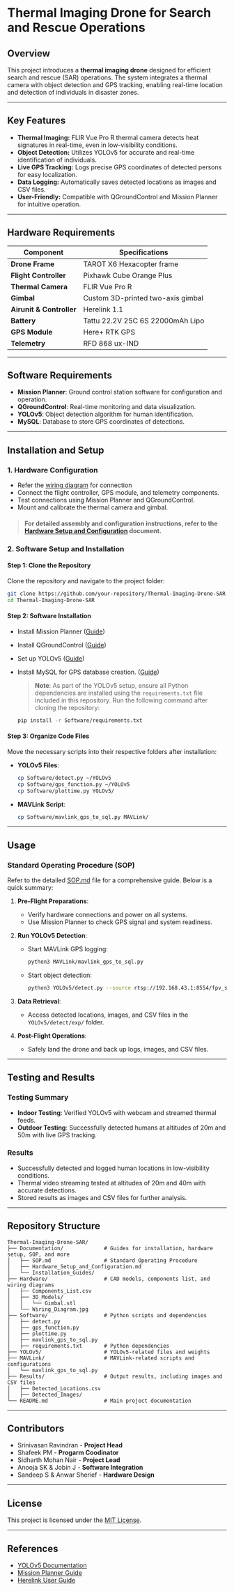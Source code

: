 # Thermal Imaging Drone for Search and Rescue Operations

## Overview

This project introduces a **thermal imaging drone** designed for efficient search and rescue (SAR) operations. The system integrates a thermal camera with object detection and GPS tracking, enabling real-time location and detection of individuals in disaster zones.

---

## **Key Features**

- **Thermal Imaging:** FLIR Vue Pro R thermal camera detects heat signatures in real-time, even in low-visibility conditions.  
- **Object Detection:** Utilizes YOLOv5 for accurate and real-time identification of individuals.  
- **Live GPS Tracking:** Logs precise GPS coordinates of detected persons for easy localization.  
- **Data Logging:** Automatically saves detected locations as images and CSV files.  
- **User-Friendly:** Compatible with QGroundControl and Mission Planner for intuitive operation.  

---

## **Hardware Requirements**

| Component              | Specifications                     |
|------------------------|-------------------------------------|
| **Drone Frame**        | TAROT X6 Hexacopter frame          |
| **Flight Controller**  | Pixhawk Cube Orange Plus    |
| **Thermal Camera**     | FLIR Vue Pro R                     |
| **Gimbal**             | Custom 3D-printed two-axis gimbal  |
| **Airunit & Controller** | Herelink 1.1                     |
| **Battery**            | Tattu 22.2V 25C 6S 22000mAh Lipo  |
| **GPS Module**         | Here+ RTK GPS                      |
| **Telemetry**          | RFD 868 ux-IND                     |


---

## Software Requirements

- **Mission Planner**: Ground control station software for configuration and operation.
- **QGroundControl**: Real-time monitoring and data visualization.
- **YOLOv5**: Object detection algorithm for human identification.
- **MySQL**: Database to store GPS coordinates of detections.

---

## Installation and Setup

### 1. Hardware Configuration

- Refer the [wiring diagram](/Hardware/Wiring_Diagram.jpg) for connection
- Connect the flight controller, GPS module, and telemetry components.
- Test connections using Mission Planner and QGroundControl.
- Mount and calibrate the thermal camera and gimbal.

> #### For detailed assembly and configuration instructions, refer to the [Hardware Setup and Configuration](#) document.

### 2. Software Setup and Installation

#### **Step 1: Clone the Repository**
Clone the repository and navigate to the project folder:
```bash
git clone https://github.com/your-repository/Thermal-Imaging-Drone-SAR.git
cd Thermal-Imaging-Drone-SAR
```

#### **Step 2: Software Installation**

- Install Mission Planner ([Guide](https://github.com/sidharthmohannair/Mission-Planner-Installation-using-Mono#readme))
- Install QGroundControl ([Guide](https://docs.qgroundcontrol.com/master/en/qgc-user-guide/getting_started/download_and_install.html))
- Set up YOLOv5 ([Guide](https://github.com/ultralytics/yolov5?tab=readme-ov-file))
- Install MySQL for GPS database creation. ([Guide](/Documentation/Database_Creation_Guide.md))

    > **Note**: As part of the YOLOv5 setup, ensure all Python dependencies are installed using the `requirements.txt` file included in this repository. Run the following command after cloning the repository:
    ```bash
    pip install -r Software/requirements.txt
    ```

#### **Step 3: Organize Code Files**
Move the necessary scripts into their respective folders after installation:
- **YOLOv5 Files**:
  ```bash
  cp Software/detect.py ~/YOLOv5
  cp Software/gps_function.py ~/YOLOv5
  cp Software/plottime.py YOLOv5/
  ```
- **MAVLink Script**:
  ```bash
  cp Software/mavlink_gps_to_sql.py MAVLink/
  ```
---

## **Usage**

### **Standard Operating Procedure (SOP)**
Refer to the detailed [SOP.md](/Documentation/SOP.md) file for a comprehensive guide. Below is a quick summary:

1. **Pre-Flight Preparations**:
   - Verify hardware connections and power on all systems.
   - Use Mission Planner to check GPS signal and system readiness.

2. **Run YOLOv5 Detection**:
   - Start MAVLink GPS logging:
     ```bash
     python3 MAVLink/mavlink_gps_to_sql.py
     ```
   - Start object detection:
     ```bash
     python3 YOLOv5/detect.py --source rtsp://192.168.43.1:8554/fpv_stream --class 0
     ```

3. **Data Retrieval**:
   - Access detected locations, images, and CSV files in the `YOLOv5/detect/exp/` folder.

4. **Post-Flight Operations**:
   - Safely land the drone and back up logs, images, and CSV files.

---

## **Testing and Results**

### **Testing Summary**
- **Indoor Testing**: Verified YOLOv5 with webcam and streamed thermal feeds.
- **Outdoor Testing**: Successfully detected humans at altitudes of 20m and 50m with live GPS tracking.

### **Results**
- Successfully detected and logged human locations in low-visibility conditions.
- Thermal video streaming tested at altitudes of 20m and 40m with accurate detections.
- Stored results as images and CSV files for further analysis.

---

## Repository Structure

```plaintext
Thermal-Imaging-Drone-SAR/
├── Documentation/             # Guides for installation, hardware setup, SOP, and more
│   ├── SOP.md                 # Standard Operating Procedure
│   ├── Hardware_Setup_and_Configuration.md
│   └── Installation_Guides/
├── Hardware/                  # CAD models, components list, and wiring diagrams
│   ├── Components_List.csv
│   ├── 3D_Models/
│   │   └── Gimbal.stl
│   └── Wiring_Diagram.jpg
├── Software/                  # Python scripts and dependencies
│   ├── detect.py
│   ├── gps_function.py
│   ├── plottime.py
│   ├── mavlink_gps_to_sql.py
│   ├── requirements.txt       # Python dependencies
├── YOLOv5/                    # YOLOv5-related files and weights
├── MAVLink/                   # MAVLink-related scripts and configurations
│   └── mavlink_gps_to_sql.py
├── Results/                   # Output results, including images and CSV files
│   ├── Detected_Locations.csv
│   ├── Detected_Images/
└── README.md                  # Main project documentation

```

---

## Contributors

- Srinivasan Ravindran - **Project Head**
- Shafeek PM - **Progarm Coodinator**
- Sidharth Mohan Nair - **Project Lead**
- Anooja SK & Jobin J - **Software Integration**
- Sandeep S & Anwar Sherief - **Hardware Design**

---

## License

This project is licensed under the [MIT License](LICENSE).

---

## References

- [YOLOv5 Documentation](https://docs.ultralytics.com/)
- [Mission Planner Guide](https://ardupilot.org/planner/)
- [Herelink User Guide](https://docs.cubepilot.org/)
